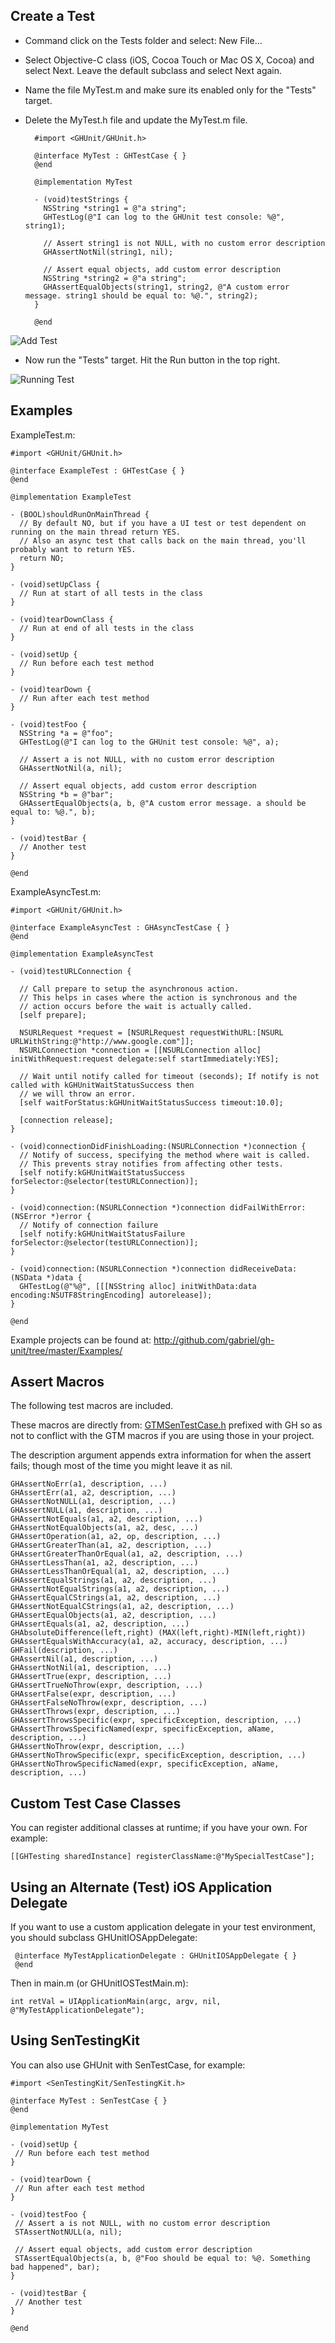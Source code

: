 
## Create a Test

- Command click on the Tests folder and select: New File...
- Select Objective-C class (iOS, Cocoa Touch or Mac OS X, Cocoa) and select Next. Leave the default subclass and select Next again.
- Name the file MyTest.m and make sure its enabled only for the "Tests" target.
- Delete the MyTest.h file and update the MyTest.m file.

        #import <GHUnit/GHUnit.h>

        @interface MyTest : GHTestCase { }
        @end

        @implementation MyTest

        - (void)testStrings {
          NSString *string1 = @"a string";
          GHTestLog(@"I can log to the GHUnit test console: %@", string1);

          // Assert string1 is not NULL, with no custom error description
          GHAssertNotNil(string1, nil);

          // Assert equal objects, add custom error description
          NSString *string2 = @"a string";
          GHAssertEqualObjects(string1, string2, @"A custom error message. string1 should be equal to: %@.", string2);
        }

        @end


![Add Test](images/13_adding_test.png)

- Now run the "Tests" target. Hit the Run button in the top right.

![Running Test](images/14_running_with_test.png)

## Examples

ExampleTest.m:

    #import <GHUnit/GHUnit.h>

    @interface ExampleTest : GHTestCase { }
    @end

    @implementation ExampleTest

    - (BOOL)shouldRunOnMainThread {
      // By default NO, but if you have a UI test or test dependent on running on the main thread return YES.
      // Also an async test that calls back on the main thread, you'll probably want to return YES.
      return NO;
    }

    - (void)setUpClass {
      // Run at start of all tests in the class
    }

    - (void)tearDownClass {
      // Run at end of all tests in the class
    }

    - (void)setUp {
      // Run before each test method
    }

    - (void)tearDown {
      // Run after each test method
    }

    - (void)testFoo {
      NSString *a = @"foo";
      GHTestLog(@"I can log to the GHUnit test console: %@", a);

      // Assert a is not NULL, with no custom error description
      GHAssertNotNil(a, nil);

      // Assert equal objects, add custom error description
      NSString *b = @"bar";
      GHAssertEqualObjects(a, b, @"A custom error message. a should be equal to: %@.", b);
    }

    - (void)testBar {
      // Another test
    }

    @end


ExampleAsyncTest.m:

    #import <GHUnit/GHUnit.h>

    @interface ExampleAsyncTest : GHAsyncTestCase { }
    @end

    @implementation ExampleAsyncTest

    - (void)testURLConnection {

      // Call prepare to setup the asynchronous action.
      // This helps in cases where the action is synchronous and the
      // action occurs before the wait is actually called.
      [self prepare];

      NSURLRequest *request = [NSURLRequest requestWithURL:[NSURL URLWithString:@"http://www.google.com"]];
      NSURLConnection *connection = [[NSURLConnection alloc] initWithRequest:request delegate:self startImmediately:YES];

      // Wait until notify called for timeout (seconds); If notify is not called with kGHUnitWaitStatusSuccess then
      // we will throw an error.
      [self waitForStatus:kGHUnitWaitStatusSuccess timeout:10.0];

      [connection release];
    }

    - (void)connectionDidFinishLoading:(NSURLConnection *)connection {
      // Notify of success, specifying the method where wait is called.
      // This prevents stray notifies from affecting other tests.
      [self notify:kGHUnitWaitStatusSuccess forSelector:@selector(testURLConnection)];
    }

    - (void)connection:(NSURLConnection *)connection didFailWithError:(NSError *)error {
      // Notify of connection failure
      [self notify:kGHUnitWaitStatusFailure forSelector:@selector(testURLConnection)];
    }

    - (void)connection:(NSURLConnection *)connection didReceiveData:(NSData *)data {
      GHTestLog(@"%@", [[[NSString alloc] initWithData:data encoding:NSUTF8StringEncoding] autorelease]);
    }

    @end

Example projects can be found at: http://github.com/gabriel/gh-unit/tree/master/Examples/

## Assert Macros

The following test macros are included.

These macros are directly from: [GTMSenTestCase.h](http://code.google.com/p/google-toolbox-for-mac/source/browse/trunk/UnitTesting/GTMSenTestCase.h)
prefixed with GH so as not to conflict with the GTM macros if you are using those in your project.

The description argument appends extra information for when the assert fails; though most of the time you might leave it as nil.

    GHAssertNoErr(a1, description, ...)
    GHAssertErr(a1, a2, description, ...)
    GHAssertNotNULL(a1, description, ...)
    GHAssertNULL(a1, description, ...)
    GHAssertNotEquals(a1, a2, description, ...)
    GHAssertNotEqualObjects(a1, a2, desc, ...)
    GHAssertOperation(a1, a2, op, description, ...)
    GHAssertGreaterThan(a1, a2, description, ...)
    GHAssertGreaterThanOrEqual(a1, a2, description, ...)
    GHAssertLessThan(a1, a2, description, ...)
    GHAssertLessThanOrEqual(a1, a2, description, ...)
    GHAssertEqualStrings(a1, a2, description, ...)
    GHAssertNotEqualStrings(a1, a2, description, ...)
    GHAssertEqualCStrings(a1, a2, description, ...)
    GHAssertNotEqualCStrings(a1, a2, description, ...)
    GHAssertEqualObjects(a1, a2, description, ...)
    GHAssertEquals(a1, a2, description, ...)
    GHAbsoluteDifference(left,right) (MAX(left,right)-MIN(left,right))
    GHAssertEqualsWithAccuracy(a1, a2, accuracy, description, ...)
    GHFail(description, ...)
    GHAssertNil(a1, description, ...)
    GHAssertNotNil(a1, description, ...)
    GHAssertTrue(expr, description, ...)
    GHAssertTrueNoThrow(expr, description, ...)
    GHAssertFalse(expr, description, ...)
    GHAssertFalseNoThrow(expr, description, ...)
    GHAssertThrows(expr, description, ...)
    GHAssertThrowsSpecific(expr, specificException, description, ...)
    GHAssertThrowsSpecificNamed(expr, specificException, aName, description, ...)
    GHAssertNoThrow(expr, description, ...)
    GHAssertNoThrowSpecific(expr, specificException, description, ...)
    GHAssertNoThrowSpecificNamed(expr, specificException, aName, description, ...)


## Custom Test Case Classes

You can register additional classes at runtime; if you have your own. For example:

    [[GHTesting sharedInstance] registerClassName:@"MySpecialTestCase"];

## Using an Alternate (Test) iOS Application Delegate

If you want to use a custom application delegate in your test environment, you should subclass GHUnitIOSAppDelegate:

     @interface MyTestApplicationDelegate : GHUnitIOSAppDelegate { }
     @end

Then in main.m (or GHUnitIOSTestMain.m):

    int retVal = UIApplicationMain(argc, argv, nil, @"MyTestApplicationDelegate");

## Using SenTestingKit

You can also use GHUnit with SenTestCase, for example:

    #import <SenTestingKit/SenTestingKit.h>

    @interface MyTest : SenTestCase { }
    @end

    @implementation MyTest

    - (void)setUp {
     // Run before each test method
    }

    - (void)tearDown {
     // Run after each test method
    }

    - (void)testFoo {
     // Assert a is not NULL, with no custom error description
     STAssertNotNULL(a, nil);

     // Assert equal objects, add custom error description
     STAssertEqualObjects(a, b, @"Foo should be equal to: %@. Something bad happened", bar);
    }

    - (void)testBar {
     // Another test
    }

    @end

